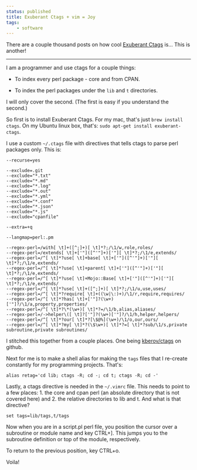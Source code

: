 ```yaml
---
status: published
title: Exuberant Ctags + vim = Joy
tags:
    - software
---
```

There are a couple thousand posts on how cool [Exuberant Ctags](http://ctags.sourceforge.net/) is... This is another!

---
I am a programmer and use ctags for a couple things:

* To index every perl package - core and from CPAN.

* To index the perl packages under the `lib` and `t` directories.

I will only cover the second.  (The first is easy if you understand the second.)

So first is to install Exuberant Ctags.  For my mac, that's just `brew install ctags`.  On my Ubuntu linux box, that's: `sudo apt-get install exuberant-ctags`.

I use a custom `~/.ctags` file with directives that tells ctags to parse perl packages only.  This is:

    --recurse=yes
     
    --exclude=.git
    --exclude="*.txt"
    --exclude="*.md"
    --exclude="*.log"
    --exclude="*.out"
    --exclude="*.yml"
    --exclude="*.conf"
    --exclude="*.json"
    --exclude="*.js"
    --exclude="cpanfile"
     
    --extra=+q
     
    --langmap=perl:.pm
     
    --regex-perl=/with[ \t]+([^;]+)[ \t]*?;/\1/w,role,roles/
    --regex-perl=/extends[ \t]+['"]([^'"]+)['"][ \t]*?;/\1/e,extends/
    --regex-perl=/^[ \t]*?use[ \t]+base[ \t]+['"]([^'"]+)['"][ \t]*?;/\1/e,extends/
    --regex-perl=/^[ \t]*?use[ \t]+parent[ \t]+['"]([^'"]+)['"][ \t]*?;/\1/e,extends/
    --regex-perl=/^[ \t]*?use[ \t]+Mojo::Base[ \t]+['"]([^'"]+)['"][ \t]*?;/\1/e,extends/
    --regex-perl=/^[ \t]*?use[ \t]+([^;]+)[ \t]*?;/\1/u,use,uses/
    --regex-perl=/^[ \t]*?require[ \t]+((\w|\:)+)/\1/r,require,requires/
    --regex-perl=/^[ \t]*?has[ \t]+['"]?(\w+)['"]?/\1/a,property,properties/
    --regex-perl=/^[ \t]*?\*(\w+)[ \t]*?=/\1/b,alias,aliases/
    --regex-perl=/->helper\([ \t]?['"]?(\w+)['"]?/\1/h,helper,helpers/
    --regex-perl=/^[ \t]*?our[ \t]*?[\$@%](\w+)/\1/o,our,ours/
    --regex-perl=/^[ \t]*?my[ \t]*?(\$\w+)[ \t]*?=[ \t]*?sub/\1/s,private subroutine,private subroutines/

I stitched this together from a couple places.  One being [kberov/ctags](https://github.com/kberov/ctags) on github.

Next for me is to make a shell alias for making the `tags` files that I re-create constantly for my programming projects.  That's:

    alias retag='cd lib; ctags -R; cd -; cd t; ctags -R; cd -'

Lastly, a ctags directive is needed in the `~/.vimrc` file.  This needs to point to a few places: 1. the core and cpan perl (an absolute directory that is not covered here) and 2. the relative directories to lib and t.  And what is that directive?

    set tags=lib/tags,t/tags

Now when you are in a script.pl perl file, you position the cursor over a subroutine or module name and key CTRL+].  This jumps you to the subroutine definition or top of the module, respectively.

To return to the previous position, key CTRL+o.

Voila!
